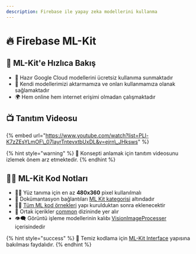 ```yaml
---
description: Firebase ile yapay zeka modellerini kullanma
---
```


# 🔥 Firebase ML-Kit

## 👀 ML-Kit'e Hızlıca Bakış

* 🤖 Hazır Google Cloud modellerini ücretsiz kullanıma sunmaktadır
* 🚀 Kendi modellerimizi aktarmamıza ve onları kullanmamıza olanak sağlamaktadır
* 🌍 Hem online hem internet erişimi olmadan çalışmaktadır

## 📺 Tanıtım Videosu

{% embed url="https://www.youtube.com/watch?list=PLl-K7zZEsYLmOF\_07IayrTntevxtbUxDL&v=ejrn\_JHksws" %}

{% hint style="warning" %}
📢 Konsepti anlamak için tanıtım videosunu izlemek önem arz etmektedir.
{% endhint %}

## 👨‍💻 ML-Kit Kod Notları

* 👮‍♂️ Yüz tanıma için en az **480x360** pixel kullanılmalı
* 📃 Dokümantasyon bağlantıları [ML Kit kategorisi](https://firebase.google.com/docs/ml-kit) altındadır
* 👨‍💻 [Tüm ML kod örnekleri](https://github.com/firebase/quickstart-android/tree/master/mlkit/app/src/main/java/com/google/firebase/samples/apps/mlkit/java) yapı kurulduktan sonra eklenecektir
* 📂 Ortak içerikler [common](https://github.com/firebase/quickstart-android/tree/master/mlkit/app/src/main/java/com/google/firebase/samples/apps/mlkit/common) dizininde yer alır
* 👁‍🗨 Görüntü işleme modellerinin kalıbı [VisionImageProcesser](https://github.com/firebase/quickstart-android/blob/master/mlkit/app/src/main/java/com/google/firebase/samples/apps/mlkit/common/VisionImageProcessor.java) içerisindedir

{% hint style="success" %}
🚀 Temiz kodlama için [ML-Kit Interface](https://github.com/firebase/quickstart-android/tree/master/mlkit/app/src/main/java/com/google/firebase/samples/apps/mlkit/common) yapısına bakılması faydalıdır.
{% endhint %}

